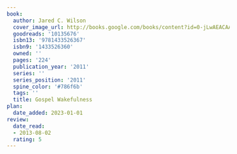 ```yaml
---
book:
  author: Jared C. Wilson
  cover_image_url: http://books.google.com/books/content?id=0-jLwAEACAAJ&printsec=frontcover&img=1&zoom=1&source=gbs_api
  goodreads: '10135676'
  isbn13: '9781433526367'
  isbn9: '1433526360'
  owned: ''
  pages: '224'
  publication_year: '2011'
  series: ''
  series_position: '2011'
  spine_color: '#786f6b'
  tags: ''
  title: Gospel Wakefulness
plan:
  date_added: 2023-01-01
review:
  date_read:
  - 2013-08-02
  rating: 5
---
```

